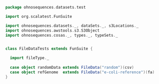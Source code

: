 
```scala
package ohnosequences.datasets.test

import org.scalatest.FunSuite

import ohnosequences.datasets._, dataSets._, s3Locations._
import ohnosequences.awstools.s3.S3Object
import ohnosequences.cosas._, types._, typeSets._


class FileDataTests extends FunSuite {

  import fileType._
  
  case object randomData extends FileData("random")(csv)
  case object refGenome  extends FileData("e-coli-reference")(fa)
}

```




[test/scala/Datasets.scala]: Datasets.scala.md
[test/scala/FileData.scala]: FileData.scala.md
[main/scala/s3Locations.scala]: ../../main/scala/s3Locations.scala.md
[main/scala/fileData.scala]: ../../main/scala/fileData.scala.md
[main/scala/dataSets.scala]: ../../main/scala/dataSets.scala.md
[main/scala/fileLocations.scala]: ../../main/scala/fileLocations.scala.md
[main/scala/illumina.scala]: ../../main/scala/illumina.scala.md
